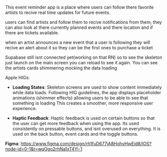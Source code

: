 This event reminder app is a place where users can follow there favorite artists to recive real time updates for future events.

users can find artists and follow them to recive notifications from them, they can also look at there currently planned events and there location and if there are tickets available.

when an artist announces a new event that a user is following they will recive an alert about it so they can be the first ones to purchase a ticket

Supabase still isnt connected yet(working on that RN) so to see the skeleton just launch on the main screen you can reload to see it again. You can see the artists cards shimmering mocking the data loading 

Apple HIGs:
- **Loading States**: Skeleton screens are used to show content immediately while data loads. Following HIG guidelines, the app displays placeholder animations (shimmer effects) allowing users to be able to see that something is loading This creates a smoother, more responsive user experience.

- **Haptic Feedback**: Haptic feedback is used on certain buttons so that the user can get more feedback when using the app. Its used consistently on pressable buttons, and isnt overused on everything. It is used on the back button, event cards and the toggle buttons.

**Figma**: https://www.figma.com/design/rh1fuD677jA8HohyHwEid8/IOS?node-id=0-1&t=wqOgo2rhNa1xT4Yj-1
